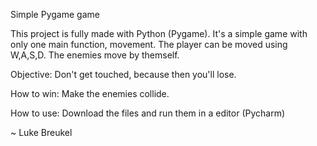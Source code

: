 Simple Pygame game 

This project is fully made with Python (Pygame). It's a simple game with only one main function, movement.
The player can be moved using W,A,S,D. The enemies move by themself.

Objective:
Don't get touched, because then you'll lose.

How to win: 
Make the enemies collide.

How to use:
Download the files and run them in a editor (Pycharm)

~ Luke Breukel
